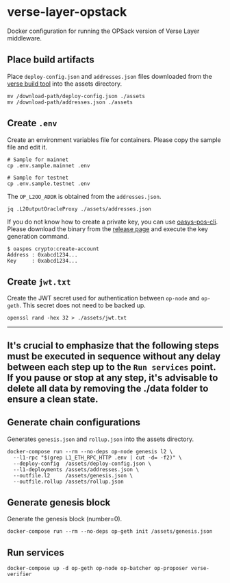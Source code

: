 # verse-layer-opstack
Docker configuration for running the OPSack version of Verse Layer middleware.

## Place build artifacts
Place `deploy-config.json` and `addresses.json` files downloaded from the [verse build tool](https://tools-fe.oasys.games/) into the assets directory.
```shell
mv /download-path/deploy-config.json ./assets
mv /download-path/addresses.json ./assets
```

## Create `.env`
Create an environment variables file for containers. Please copy the sample file and edit it.
```shell
# Sample for mainnet
cp .env.sample.mainnet .env

# Sample for testnet
cp .env.sample.testnet .env
```

The `OP_L2OO_ADDR` is obtained from the `addresses.json`.
```shell
jq .L2OutputOracleProxy ./assets/addresses.json
```

If you do not know how to create a private key, you can use [oasys-pos-cli](https://github.com/oasysgames/oasys-pos-cli). Please download the binary from the [release page](https://github.com/oasysgames/oasys-pos-cli/releases) and execute the key generation command.

```shell
$ oaspos crypto:create-account
Address : 0xabcd1234...
Key     : 0xabcd1234...
```

## Create `jwt.txt`
Create the JWT secret used for authentication between `op-node` and `op-geth`. This secret does not need to be backed up.
```shell
openssl rand -hex 32 > ./assets/jwt.txt
```
---
It's crucial to emphasize that **the following steps must be executed in sequence without any delay between each step** up to the `Run services` point. If you pause or stop at any step, it's advisable to delete all data by removing the ./data folder to ensure a clean state.
---

## Generate chain configurations
Generates `genesis.json` and `rollup.json` into the assets directory.
```shell
docker-compose run --rm --no-deps op-node genesis l2 \
  --l1-rpc "$(grep L1_ETH_RPC_HTTP .env | cut -d= -f2)" \
  --deploy-config  /assets/deploy-config.json \
  --l1-deployments /assets/addresses.json \
  --outfile.l2     /assets/genesis.json \
  --outfile.rollup /assets/rollup.json
```

## Generate genesis block
Generate the genesis block (number=0).
```shell
docker-compose run --rm --no-deps op-geth init /assets/genesis.json
```

## Run services
```shell
docker-compose up -d op-geth op-node op-batcher op-proposer verse-verifier
```
